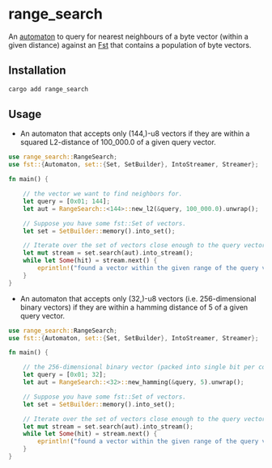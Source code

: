 # range_search

An [automaton](https://docs.rs/fst/latest/fst/automaton/trait.Automaton.html) to query for nearest neighbours of a byte vector (within a given distance) against an [Fst](https://docs.rs/fst/latest/fst/) that contains a population of byte vectors.

## Installation

```sh
cargo add range_search
```

## Usage

- An automaton that accepts only (144,)-u8 vectors if they are within a 
squared L2-distance of 100_000.0 of a given query vector.

```rust
use range_search::RangeSearch;
use fst::{Automaton, set::{Set, SetBuilder}, IntoStreamer, Streamer};

fn main() {

    // the vector we want to find neighbors for.
    let query = [0x01; 144];
    let aut = RangeSearch::<144>::new_l2(&query, 100_000.0).unwrap();

    // Suppose you have some fst::Set of vectors.
    let set = SetBuilder::memory().into_set();

    // Iterate over the set of vectors close enough to the query vector.
    let mut stream = set.search(aut).into_stream();
    while let Some(hit) = stream.next() {
        eprintln!("found a vector within the given range of the query vector {hit:#?}");
    }
}
```

- An automaton that accepts only (32,)-u8 vectors (i.e. 256-dimensional binary vectors) if they are within a hamming distance of 5 of a given query vector.

```rust
use range_search::RangeSearch;
use fst::{Automaton, set::{Set, SetBuilder}, IntoStreamer, Streamer};

fn main() {

    // the 256-dimensional binary vector (packed into single bit per component) that we want to find neighbors for.
    let query = [0x01; 32];
    let aut = RangeSearch::<32>::new_hamming(&query, 5).unwrap();

    // Suppose you have some fst::Set of vectors.
    let set = SetBuilder::memory().into_set();

    // Iterate over the set of vectors close enough to the query vector.
    let mut stream = set.search(aut).into_stream();
    while let Some(hit) = stream.next() {
        eprintln!("found a vector within the given range of the query vector {hit:#?}");
    }
}
```
